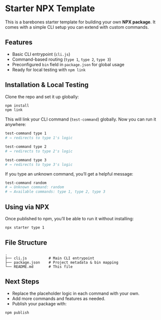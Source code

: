 # Starter NPX Template

This is a barebones starter template for building your own **NPX package**. It comes with a simple CLI setup you can extend with custom commands.

## Features

* Basic CLI entrypoint (`cli.js`)
* Command-based routing (`type 1`, `type 2`, `type 3`)
* Preconfigured `bin` field in `package.json` for global usage
* Ready for local testing with `npm link`

## Installation & Local Testing

Clone the repo and set it up globally:

```bash
npm install
npm link
```

This will link your CLI command (`test-command`) globally. Now you can run it anywhere:

```bash
test-command type 1
# → redirects to type 1's logic

test-command type 2
# → redirects to type 2's logic

test-command type 3
# → redirects to type 3's logic
```

If you type an unknown command, you’ll get a helpful message:

```bash
test-command random
# → Unknown command: random
# → Available commands: type 1, type 2, type 3
```

## Using via NPX

Once published to npm, you’ll be able to run it without installing:

```bash
npx starter type 1
```

## File Structure

```
.
├── cli.js          # Main CLI entrypoint
├── package.json    # Project metadata & bin mapping
└── README.md       # This file
```

## Next Steps

* Replace the placeholder logic in each command with your own.
* Add more commands and features as needed.
* Publish your package with:

```bash
npm publish
```
